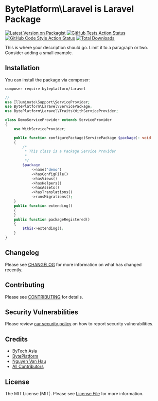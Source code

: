 
# BytePlatform\Laravel is Laravel Package

[![Latest Version on Packagist](https://img.shields.io/packagist/v/byteplatform/laravel.svg?style=flat-square)](https://packagist.org/packages/byteplatform/laravel)
[![GitHub Tests Action Status](https://img.shields.io/github/workflow/status/byteplatform/laravel/run-tests?label=tests)](https://github.com/byteplatform/laravel/actions?query=workflow%3Arun-tests+branch%3Amain)
[![GitHub Code Style Action Status](https://img.shields.io/github/workflow/status/byteplatform/laravel/Fix%20PHP%20code%20style%20issues?label=code%20style)](https://github.com/byteplatform/laravel/actions?query=workflow%3A"Fix+PHP+code+style+issues"+branch%3Amain)
[![Total Downloads](https://img.shields.io/packagist/dt/byteplatform/laravel.svg?style=flat-square)](https://packagist.org/packages/byteplatform/laravel)

This is where your description should go. Limit it to a paragraph or two. Consider adding a small example.


## Installation

You can install the package via composer:

```bash
composer require byteplatform/laravel
```

```php
//
use Illuminate\Support\ServiceProvider;
use BytePlatform\Laravel\ServicePackage;
use BytePlatform\Laravel\Traits\WithServiceProvider;

class DemoServiceProvider extends ServiceProvider
{
    use WithServiceProvider;

    public function configurePackage(ServicePackage $package): void
    {
        /*
         * This class is a Package Service Provider
         *
         */
        $package
            ->name('demo')
            ->hasConfigFile()
            ->hasViews()
            ->hasHelpers()
            ->hasAssets()
            ->hasTranslations()
            ->runsMigrations();
    }
    public function extending()
    {
    }
    public function packageRegistered()
    {
        $this->extending();
    }
}

```

## Changelog

Please see [CHANGELOG](CHANGELOG.md) for more information on what has changed recently.

## Contributing

Please see [CONTRIBUTING](CONTRIBUTING.md) for details.

## Security Vulnerabilities

Please review [our security policy](../../security/policy) on how to report security vulnerabilities.

## Credits

- [ByTech Asia](https://github.com/ByTechAsia)
- [BytePlatform](https://github.com/BytePlatform)
- [Nguyen Van Hau](https://github.com/devhau)
- [All Contributors](../../contributors)

## License

The MIT License (MIT). Please see [License File](LICENSE) for more information.
